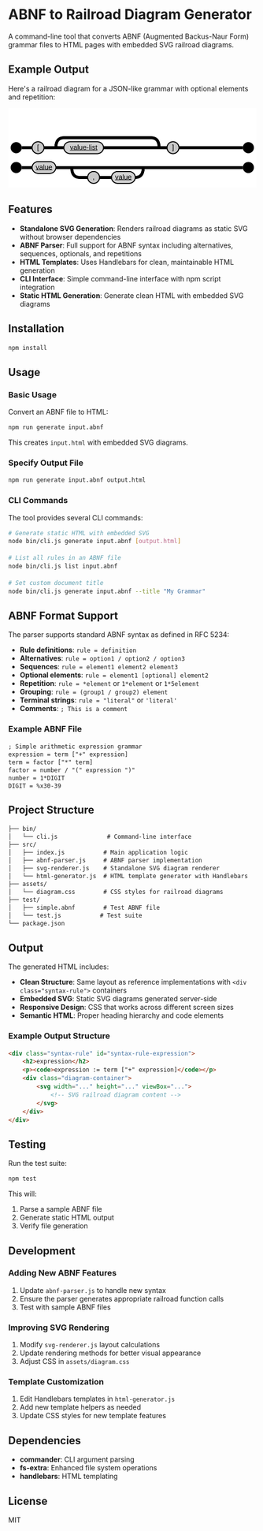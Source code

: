# ABNF to Railroad Diagram Generator

A command-line tool that converts ABNF (Augmented Backus-Naur Form) grammar files to HTML pages with embedded SVG railroad diagrams.

## Example Output

Here's a railroad diagram for a JSON-like grammar with optional elements and repetition:

![Example Railroad Diagram](assets/example-diagram.svg)

## Features

- **Standalone SVG Generation**: Renders railroad diagrams as static SVG without browser dependencies
- **ABNF Parser**: Full support for ABNF syntax including alternatives, sequences, optionals, and repetitions
- **HTML Templates**: Uses Handlebars for clean, maintainable HTML generation
- **CLI Interface**: Simple command-line interface with npm script integration
- **Static HTML Generation**: Generate clean HTML with embedded SVG diagrams

## Installation

```bash
npm install
```

## Usage

### Basic Usage

Convert an ABNF file to HTML:

```bash
npm run generate input.abnf
```

This creates `input.html` with embedded SVG diagrams.

### Specify Output File

```bash
npm run generate input.abnf output.html
```

### CLI Commands

The tool provides several CLI commands:

```bash
# Generate static HTML with embedded SVG
node bin/cli.js generate input.abnf [output.html]

# List all rules in an ABNF file
node bin/cli.js list input.abnf

# Set custom document title
node bin/cli.js generate input.abnf --title "My Grammar"
```

## ABNF Format Support

The parser supports standard ABNF syntax as defined in RFC 5234:

- **Rule definitions**: `rule = definition`
- **Alternatives**: `rule = option1 / option2 / option3`
- **Sequences**: `rule = element1 element2 element3`
- **Optional elements**: `rule = element1 [optional] element2`
- **Repetition**: `rule = *element` or `1*element` or `1*5element`
- **Grouping**: `rule = (group1 / group2) element`
- **Terminal strings**: `rule = "literal"` or `'literal'`
- **Comments**: `; This is a comment`

### Example ABNF File

```abnf
; Simple arithmetic expression grammar
expression = term ["+" expression]
term = factor ["*" term]  
factor = number / "(" expression ")"
number = 1*DIGIT
DIGIT = %x30-39
```

## Project Structure

```
├── bin/
│   └── cli.js              # Command-line interface
├── src/
│   ├── index.js           # Main application logic
│   ├── abnf-parser.js     # ABNF parser implementation
│   ├── svg-renderer.js    # Standalone SVG diagram renderer
│   └── html-generator.js  # HTML template generator with Handlebars
├── assets/
│   └── diagram.css        # CSS styles for railroad diagrams
├── test/
│   ├── simple.abnf        # Test ABNF file
│   └── test.js           # Test suite
└── package.json
```

## Output

The generated HTML includes:

- **Clean Structure**: Same layout as reference implementations with `<div class="syntax-rule">` containers
- **Embedded SVG**: Static SVG diagrams generated server-side
- **Responsive Design**: CSS that works across different screen sizes
- **Semantic HTML**: Proper heading hierarchy and code elements

### Example Output Structure

```html
<div class="syntax-rule" id="syntax-rule-expression">
    <h2>expression</h2>
    <p><code>expression := term ["+" expression]</code></p>
    <div class="diagram-container">
        <svg width="..." height="..." viewBox="...">
            <!-- SVG railroad diagram content -->
        </svg>
    </div>
</div>
```

## Testing

Run the test suite:

```bash
npm test
```

This will:
1. Parse a sample ABNF file
2. Generate static HTML output
3. Verify file generation

## Development

### Adding New ABNF Features

1. Update `abnf-parser.js` to handle new syntax
2. Ensure the parser generates appropriate railroad function calls
3. Test with sample ABNF files

### Improving SVG Rendering

1. Modify `svg-renderer.js` layout calculations
2. Update rendering methods for better visual appearance
3. Adjust CSS in `assets/diagram.css`

### Template Customization

1. Edit Handlebars templates in `html-generator.js`
2. Add new template helpers as needed
3. Update CSS styles for new template features

## Dependencies

- **commander**: CLI argument parsing
- **fs-extra**: Enhanced file system operations
- **handlebars**: HTML templating

## License

MIT